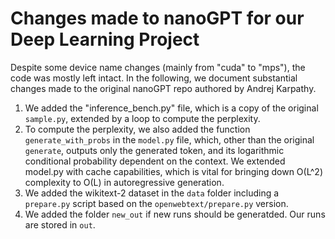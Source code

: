 
# Changes made to nanoGPT for our Deep Learning Project

Despite some device name changes (mainly from "cuda" to "mps"), the code was mostly left intact. In the following, we document substantial changes made to the original nanoGPT repo authored by Andrej Karpathy.

1. We added the "inference_bench.py" file, which is a copy of the original `sample.py`, extended by a loop to compute the perplexity. 
2. To compute the perplexity, we also added the function `generate_with_probs` in the `model.py` file, which, other than the original `generate`, outputs only the generated token, and its logarithmic conditional probability dependent on the context. We extended model.py with cache capabilities, which is vital for bringing down O(L^2) complexity to O(L) in autoregressive generation.
3. We added the wikitext-2 dataset in the `data` folder including a `prepare.py` script based on the `openwebtext/prepare.py` version.
5. We added the folder `new_out` if new runs should be generatded. Our runs are stored in `out`.

